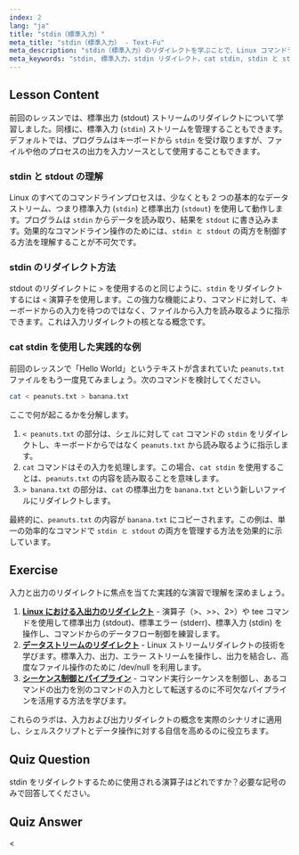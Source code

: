 ```yaml
---
index: 2
lang: "ja"
title: "stdin（標準入力）"
meta_title: "stdin（標準入力） - Text-Fu"
meta_description: "stdin（標準入力）のリダイレクトを学ぶことで、Linux コマンドライン操作を習得しましょう。このガイドでは、stdin と stdout の関係、'<'演算子の使用方法、およびデータストリームを効果的に管理するための「cat stdin」などの実践的な例を解説します。"
meta_keywords: "stdin, 標準入力，stdin リダイレクト，cat stdin, stdin と stdout, Linux リダイレクト，コマンドライン，入力ストリーム"
---
```


## Lesson Content

前回のレッスンでは、標準出力 (stdout) ストリームのリダイレクトについて学習しました。同様に、標準入力 (`stdin`) ストリームを管理することもできます。デフォルトでは、プログラムはキーボードから `stdin` を受け取りますが、ファイルや他のプロセスの出力を入力ソースとして使用することもできます。

### stdin と stdout の理解

Linux のすべてのコマンドラインプロセスは、少なくとも 2 つの基本的なデータストリーム、つまり標準入力 (`stdin`) と標準出力 (`stdout`) を使用して動作します。プログラムは `stdin` からデータを読み取り、結果を `stdout` に書き込みます。効果的なコマンドライン操作のためには、`stdin と stdout` の両方を制御する方法を理解することが不可欠です。

### stdin のリダイレクト方法

stdout のリダイレクトに `>` を使用するのと同じように、`stdin` をリダイレクトするには `<` 演算子を使用します。この強力な機能により、コマンドに対して、キーボードからの入力を待つのではなく、ファイルから入力を読み取るように指示できます。これは入力リダイレクトの核となる概念です。

### cat stdin を使用した実践的な例

前回のレッスンで「Hello World」というテキストが含まれていた `peanuts.txt` ファイルをもう一度見てみましょう。次のコマンドを検討してください。

```bash
cat < peanuts.txt > banana.txt
```

ここで何が起こるかを分解します。

1.  `< peanuts.txt` の部分は、シェルに対して `cat` コマンドの `stdin` をリダイレクトし、キーボードからではなく `peanuts.txt` から読み取るように指示します。
2.  `cat` コマンドはその入力を処理します。この場合、`cat stdin` を使用することは、`peanuts.txt` の内容を読み取ることを意味します。
3.  `> banana.txt` の部分は、`cat` の標準出力を `banana.txt` という新しいファイルにリダイレクトします。

最終的に、`peanuts.txt` の内容が `banana.txt` にコピーされます。この例は、単一の効率的なコマンドで `stdin と stdout` の両方を管理する方法を効果的に示しています。

## Exercise

入力と出力のリダイレクトに焦点を当てた実践的な演習で理解を深めましょう。

1.  **[Linux における入出力のリダイレクト](https://labex.io/ja/labs/comptia-redirecting-input-and-output-in-linux-590840)** - 演算子（>、>>、2>）や tee コマンドを使用して標準出力 (stdout)、標準エラー (stderr)、標準入力 (stdin) を操作し、コマンドからのデータフロー制御を練習します。
2.  **[データストリームのリダイレクト](https://labex.io/ja/labs/linux-data-stream-redirection-17995)** - Linux ストリームリダイレクトの技術を学びます。標準入力、出力、エラー ストリームを操作し、出力を結合し、高度なファイル操作のために /dev/null を利用します。
3.  **[シーケンス制御とパイプライン](https://labex.io/ja/labs/linux-sequence-control-and-pipeline-17994)** - コマンド実行シーケンスを制御し、あるコマンドの出力を別のコマンドの入力として転送するのに不可欠なパイプラインを活用する方法を学びます。

これらのラボは、入力および出力リダイレクトの概念を実際のシナリオに適用し、シェルスクリプトとデータ操作に対する自信を高めるのに役立ちます。

## Quiz Question

stdin をリダイレクトするために使用される演算子はどれですか？必要な記号のみで回答してください。

## Quiz Answer

<
